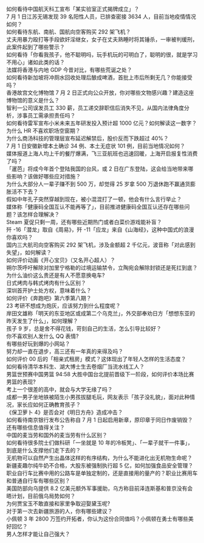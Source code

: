 ​如何看待中国航天科工宣布「某实验室正式揭牌成立」？  
7 月 1 日江苏无锡发现 39 名阳性人员，已排查密接 3634 人，目前当地疫情情况如何？  
如何看待东航、南航、国航向空客购买 292 架飞机？  
丈夫用暴力殴打等手段欲奸淫继女，女子在丈夫熟睡时将其锤杀，一审被判缓刑，此案件起到了哪些警示？  
如何看待「你看我孩子，他不聪明吗，玩手机玩的可明白了，聪明的很，就是学习不用心」诸如此类的话？  
法媒将香港与内地 GDP 今昔对比，有哪些荒诞之处？  
如何看待新加坡将冲厕水回收处理后酿成啤酒，首批上市后所剩无几？你能接受吗？  
香港故宫文化博物馆 7 月 2 日正式向公众开放，你对哪些文物感兴趣？建造这座博物馆的意义是什么？  
智利一公司误发员工 330 薪，员工递交辞职信后消失不见，从国内法律角度分析，涉事员工需承担责任吗？  
如何看待雷军宣布小米未来五年研发投入预计超 1000 亿元？如何解读这一数字？  
为什么 HR 不喜欢职场空窗期？  
为什么商汤科技的管理层宣布延迟解禁后，股价反而下跌超过 40%？  
7 月 1 日安徽新增本土确诊 34 例、本土无症状 101 例，目前当地情况如何？  
媒体报道上海人均上千的餐厅爆满，飞三亚航班也迅速回暖，上海开启报复性消费了吗？  
「暹芭」将成今年首个登陆我国的台风，或 2 日在广东登陆，这会给当地带来哪些影响？该做好哪些应对措施？  
为什么大部分人一辈子赚不到 500 万，却觉得 25 岁拿 500 万退休跑不赢通货膨胀活不下去？  
假如中年孔子突然穿越到现在，被小混混打了一顿，他会有什么言行举止？  
媒体称「健康码全国互认不能再等了」，目前推进健康码全国互认还存在哪些问题？该怎样合理解决？  
Steam 夏促只剩一周，还有哪些近期热门或者白菜价游戏能补盲？  
歼 -16「潜龙」取自《周易》，歼 -11「应龙」来自《山海经》，这种中国式的浪漫你喜欢吗？  
国内三大航司向空客购买 292 架飞机，涉及金额超 2 千亿元，波音称「对此感到失望」，如何解读？  
如何评价动画《开心宝贝》（又名开心超人）？  
朔尔茨呼吁解除对加里宁格勒的过境运输禁令，立陶宛会解除封锁还是死扛到底？  
为什么油价这么贵还是有人不愿意换电车?  
日式烤肉与韩式烤肉有什么区别？  
深圳首开护士处方权，意味着什么？  
如何评价《奔跑吧》第六季第八期？  
23 考研不想成为炮灰，应该努力到什么程度呢？  
岸田文雄称「明天的东亚地区或成第二个乌克兰」，外交部奉劝日方「想想东亚的昨天发生了什么」，如何理解？  
孩子 9 岁，总是舍不得花钱，苛刻自己的生活，怎么引导比较好？  
你不喜欢别人发什么 QQ 表情?  
有哪些好玩到爆的小网站？  
努力却一直在退步，高三还有一年真的来得及吗？  
如何评价 00 后的「相亲式租房」模式？这体现出了年轻人怎样的生活态度？  
如何看待清华本科生、湖大博士生去卷烟厂当流水线工人？  
男篮世预赛中国男篮 94:58 大胜中国台北提前晋级下一阶段，如何评价本场比赛男篮的表现?  
考上一个很差的高中，就会与大学无缘了吗？  
成都一男子坐地铁被陌生小男孩拔腿毛玩，网友表示「孩子没礼貌」，面对此种情况，家长应如何正确教育孩子？  
《保卫萝卜 4》是否会对《明日方舟》造成冲击？  
如何看待南京银行发布公告称自 7 月 1 日起启用新章，原印章于同日作废销毁？还有哪些信息值得关注？  
中国的麦当劳和国外的麦当劳有什么区别？  
如何看待很多院士们做科研「一坐就是 10 年的冷板凳」、「一辈子就干一件事」，到底是什么支撑他们走下去的？  
无机物可以自然产生出晶体这样的有序结构，为什么不能进化出无机物生命呢？  
新疆麦趣尔纯牛奶不合格，大股东被强制执行超 5 亿，如何加强食品安全管理？  
职业自行车比赛中用的公路车是单独定制的，还是直接用的量产的？职业比赛用车和普通自行车有哪些区别？  
美国防部向乌提供 8.2 亿美元额外军事援助，乌方称目前泽连斯基和普京没有会晤计划，目前俄乌局势如何？  
为何贾宝玉不敢直接和家里争取迎娶黛玉呢?  
对于第一次去新疆旅游的人，你有哪些建议？  
小佩顿 3 年 2800 万签约开拓者，你认为这份合同值吗？小佩顿在勇士有哪些美好回忆？  
男人怎样才能让自己强大？  
